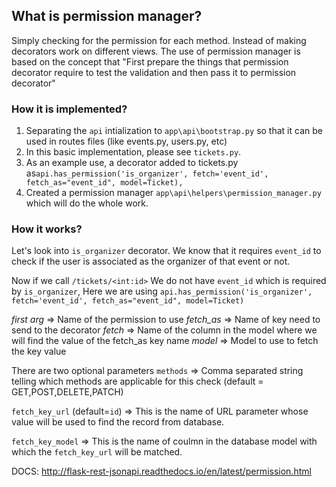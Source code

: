## **What is permission manager?**
Simply checking for the permission for each method. Instead of making decorators work on different views. The use of permission manager is based on the concept that "First prepare the things that permission decorator require to test the validation and then pass it to permission decorator"

### **How it is implemented?**

1. Separating the ```api``` intialization  to `app\api\bootstrap.py` so that it can be used in routes files  (like events.py, users.py, etc)
2. In this basic implementation, please see `tickets.py`.
3. As an example use, a decorator added to tickets.py as`api.has_permission('is_organizer', fetch='event_id', fetch_as="event_id", model=Ticket),`
4. Created a permission manager `app\api\helpers\permission_manager.py` which will do the whole work.

### **How it works?**
Let's look into `is_organizer` decorator. We know that it requires `event_id` to check if the user is associated as the organizer of that event or not.

Now if we call `/tickets/<int:id>` We do not have ```event_id``` which is required by `is_organizer`, Here we are using 
`api.has_permission('is_organizer', fetch='event_id', fetch_as="event_id", model=Ticket) `

_first arg_ => Name of the permission to use
_fetch_as_ => Name of key need to send to the decorator
_fetch_ => Name of the column in the model where we will find the value of the fetch_as key name
_model_ => Model to use to fetch the key value

There are two optional parameters
`methods` => Comma separated string telling which methods are applicable for this check (default = GET,POST,DELETE,PATCH)

`fetch_key_url` (default=`id`) => This is the name of URL parameter whose value will be used to find the record from database.

`fetch_key_model` => This is the name of coulmn in the database model with which the `fetch_key_url` will be matched.


DOCS: http://flask-rest-jsonapi.readthedocs.io/en/latest/permission.html